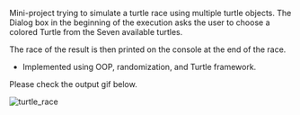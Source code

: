 Mini-project trying to simulate a turtle race using multiple turtle objects. The Dialog box in the beginning of the execution asks the user to choose a colored Turtle from the Seven available turtles.

The race of the result is then printed on the console at the end of the race.

- Implemented using OOP, randomization, and Turtle framework.

Please check the output gif below.

![turtle_race](https://user-images.githubusercontent.com/47264501/112472060-ab15b400-8d92-11eb-90da-3d1dfa1515bc.gif)
